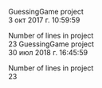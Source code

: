 GuessingGame project    
 3 окт 2017 г. 10:59:59
    
Number of lines in project    
23
GuessingGame project    
30 июл 2018 г. 16:45:59
    
Number of lines in project    
23
